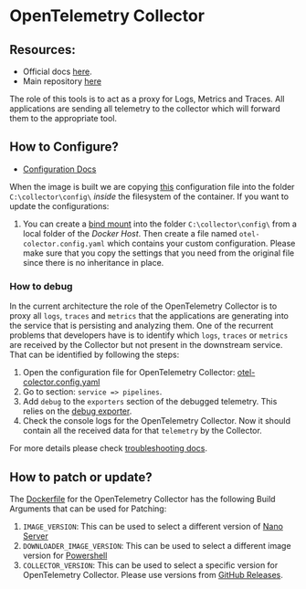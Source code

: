 # OpenTelemetry Collector

## Resources:

- Official docs [here](https://opentelemetry.io/docs/collector/).
- Main repository [here](https://github.com/open-telemetry/opentelemetry-collector)

The role of this tools is to act as a proxy for Logs, Metrics and Traces. All applications are sending all telemetry to the collector which will forward them to the appropriate tool.

## How to Configure?

- [Configuration Docs](https://opentelemetry.io/docs/collector/configuration/)

When the image is built we are copying [this](./config/otel-colector.config.yaml) configuration file into the folder `C:\collector\config\` _inside_ the filesystem of the container.
If you want to update the configurations:

1. You can create a [bind mount](https://docs.docker.com/engine/storage/bind-mounts/) into the folder `C:\collector\config\` from a local folder of the _Docker Host_. Then create a file named `otel-colector.config.yaml` which contains your custom configuration. Please make sure that you copy the settings that you need from the original file since there is no inheritance in place.

### How to debug

In the current architecture the role of the OpenTelemetry Collector is to proxy all `logs`, `traces` and `metrics` that the applications are generating into the service that is persisting and analyzing them.
One of the recurrent problems that developers have is to identify which `logs`, `traces` or `metrics` are received by the Collector but not present in the downstream service. That can be identified by following the steps:

1. Open the configuration file for OpenTelemetry Collector: [otel-colector.config.yaml](./config/otel-colector.config.yaml)
1. Go to section: `service => pipelines`.
1. Add `debug` to the `exporters` section of the debugged telemetry. This relies on the [debug exporter](https://github.com/open-telemetry/opentelemetry-collector/blob/main/exporter/debugexporter/README.md).
1. Check the console logs for the OpenTelemetry Collector. Now it should contain all the received data for that `telemetry` by the Collector.

For more details please check [troubleshooting docs](https://opentelemetry.io/docs/collector/troubleshooting/).

## How to patch or update?

The [Dockerfile](./Dockerfile) for the OpenTelemetry Collector has the following Build Arguments that can be used for Patching:

1. `IMAGE_VERSION`: This can be used to select a different version of [Nano Server](https://hub.docker.com/r/microsoft/windows-nanoserver)
1. `DOWNLOADER_IMAGE_VERSION`: This can be used to select a different image version for [Powershell](https://mcr.microsoft.com/en-us/artifact/mar/powershell/tags)
1. `COLLECTOR_VERSION`: This can be used to select a specific version for OpenTelemetry Collector. Please use versions from [GitHub Releases](https://github.com/open-telemetry/opentelemetry-collector-releases/releases).
